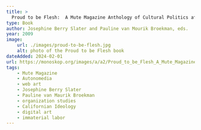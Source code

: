 ```yaml
---
title: > 
  Proud to be Flesh:  A Mute Magazine Anthology of Cultural Politics after the Ne
type: Book
author: Josephine Berry Slater and Pauline van Mourik Broekman, eds.
year: 2009
image:
    url: ./images/proud-to-be-flesh.jpg
    alt: photo of the Proud to be Flesh book
dateAdded: 2024-02-01
url: https://monoskop.org/images/a/a2/Proud_to_be_Flesh_A_Mute_Magazine_Anthology_of_Cultural_Politics_after_the_Net_2009.pdf
tags:
    - Mute Magazine
    - Autonomedia
    - web art 
    - Josephine Berry Slater
    - Pauline van Maurik Broekman
    - organization studies
    - Californian Ideology
    - digital art
    - immaterial labor
---
```

